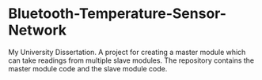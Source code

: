 # Bluetooth-Temperature-Sensor-Network
My University Dissertation. A project for creating a master module which can take readings from multiple slave modules. The repository contains the master module code and the slave module code.
